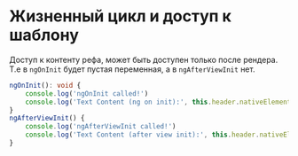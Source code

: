 # Жизненный цикл и доступ к шаблону

Доступ к контенту рефа, может быть доступен только после рендера. Т.е в `ngOnInit` будет пустая переменная, а в `ngAfterViewInit`
нет.

```ts
ngOnInit(): void {
    console.log('ngOnInit called!')
    console.log('Text Content (ng on init):', this.header.nativeElement.textContent)
}
ngAfterViewInit() {
    console.log('ngAfterViewInit called!')
    console.log('Text Content (after view init):', this.header.nativeElement.textContent)
}
```
